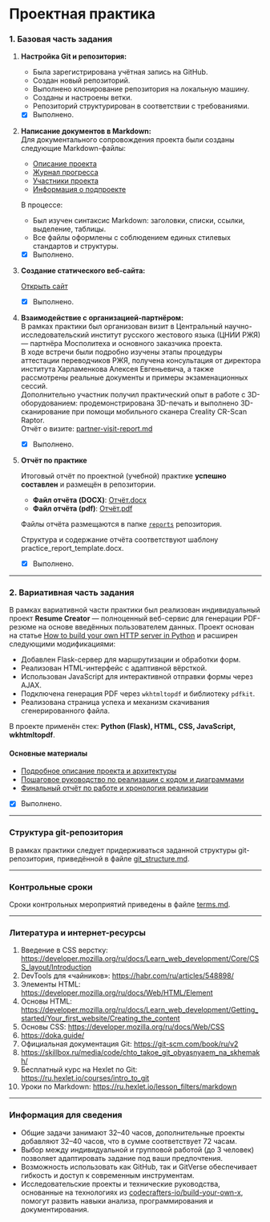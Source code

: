 # Проектная практика

### 1. Базовая часть задания

1. **Настройка Git и репозитория:**
   - Была зарегистрирована учётная запись на GitHub.
   - Создан новый репозиторий.
   - Выполнено клонирование репозитория на локальную машину.
   - Созданы и настроены ветки.
   - Репозиторий структурирован в соответствии с требованиями.
  
   - [x] Выполнено.

2. **Написание документов в Markdown:**  
   Для документального сопровождения проекта были созданы следующие Markdown-файлы:
   
   - [Описание проекта](../docs/description.md)
   - [Журнал прогресса](../docs/progress.md)
   - [Участники проекта](../docs/members.md)
   - [Информация о подпроекте](../docs/attestation-platform.md)
   
   В процессе:
   
   - Был изучен синтаксис Markdown: заголовки, списки, ссылки, выделение, таблицы.
   - Все файлы оформлены с соблюдением единых стилевых стандартов и структуры.

   - [x] Выполнено.

3. **Создание статического веб-сайта:**

   [Открыть сайт](https://half-dirty.github.io/practice-2025-1/site/)

   - [x] Выполнено.

4. **Взаимодействие с организацией-партнёром:**  
   В рамках практики был организован визит в Центральный научно-исследовательский институт русского жестового языка (ЦНИИ РЖЯ) — партнёра Мосполитеха и основного заказчика проекта.  
   В ходе встречи были подробно изучены этапы процедуры аттестации переводчиков РЖЯ, получена консультация от директора института Харламенкова Алексея Евгеньевича, а также рассмотрены реальные документы и примеры экзаменационных сессий.  
   Дополнительно участник получил практический опыт в работе с 3D-оборудованием: продемонстрирована 3D-печать и выполнено 3D-сканирование при помощи мобильного сканера Creality CR-Scan Raptor.  
   Отчёт о визите: [partner-visit-report.md](../reports/partner-visit-report.md)
   
   - [x] Выполнено.

5. **Отчёт по практике**

   Итоговый отчёт по проектной (учебной) практике **успешно составлен** и размещён в репозитории.
   
   - **Файл отчёта (DOCX)**: [Отчёт.docx](https://github.com/Half-dirty/practice-2025-1/blob/master/reports/report.docx)
   - **Файл отчёта (pdf)**: [Отчёт.pdf](https://github.com/Half-dirty/practice-2025-1/blob/master/reports/report.pdf)
   
   Файлы отчёта размещаются в папке [`reports`](https://github.com/Half-dirty/practice-2025-1/tree/master/reports) репозитория.
   
   Структура и содержание отчёта соответствуют шаблону practice_report_template.docx.
   
   - [x] Выполнено.

---

### 2. Вариативная часть задания

В рамках вариативной части практики был реализован индивидуальный проект **Resume Creator** — полноценный веб-сервис для генерации PDF-резюме на основе введённых пользователем данных. Проект основан на статье [How to build your own HTTP server in Python](https://joaoventura.net/blog/2017/python-webserver/) и расширен следующими модификациями:

- Добавлен Flask-сервер для маршрутизации и обработки форм.
- Реализован HTML-интерфейс с адаптивной вёрсткой.
- Использован JavaScript для интерактивной отправки формы через AJAX.
- Подключена генерация PDF через `wkhtmltopdf` и библиотеку `pdfkit`.
- Реализована страница успеха и механизм скачивания сгенерированного файла.

В проекте применён стек: **Python (Flask), HTML, CSS, JavaScript, wkhtmltopdf**.

#### Основные материалы

- [Подробное описание проекта и архитектуры](https://github.com/Half-dirty/practice-2025-1/blob/master/docs/description_for_optional_part.md)
- [Пошаговое руководство по реализации с кодом и диаграммами](https://github.com/Half-dirty/practice-2025-1/blob/master/docs/guide_for_optional_part.md)
- [Финальный отчёт по работе и хронология реализации](https://github.com/Half-dirty/practice-2025-1/blob/master/reports/report_for_optional_part.md)

- [x] Выполнено.

---

### Структура git-репозитория

В рамках практики следует придерживаться заданной структуры git-репозитория, приведённой в файле [git_structure.md](git_structure.md).

---

### Контрольные сроки

Сроки контрольных мероприятий приведены в файле [terms.md](terms.md).

---

### Литература и интернет-ресурсы

1. Введение в CSS верстку:
   https://developer.mozilla.org/ru/docs/Learn_web_development/Core/CSS_layout/Introduction
2. DevTools для «чайников»:
   https://habr.com/ru/articles/548898/
3. Элементы HTML:
   https://developer.mozilla.org/ru/docs/Web/HTML/Element
4. Основы HTML:
   https://developer.mozilla.org/ru/docs/Learn_web_development/Getting_started/Your_first_website/Creating_the_content
5. Основы CSS:
   https://developer.mozilla.org/ru/docs/Web/CSS
6. https://doka.guide/
7. Официальная документация Git:
   https://git-scm.com/book/ru/v2
8. https://skillbox.ru/media/code/chto_takoe_git_obyasnyaem_na_skhemakh/
9. Бесплатный курс на Hexlet по Git:
   https://ru.hexlet.io/courses/intro_to_git
10. Уроки по Markdown:
    https://ru.hexlet.io/lesson_filters/markdown

---

### Информация для сведения

- Общие задачи занимают 32–40 часов, дополнительные проекты добавляют 32–40 часов, что в сумме соответствует 72 часам.
- Выбор между индивидуальной и групповой работой (до 3 человек) позволяет адаптировать задание под ваши предпочтения.
- Возможность использовать как GitHub, так и GitVerse обеспечивает гибкость и доступ к современным инструментам.
- Исследовательские проекты и технические руководства, основанные на технологиях из [codecrafters-io/build-your-own-x](https://github.com/codecrafters-io/build-your-own-x), помогут развить навыки анализа, программирования и документирования.
